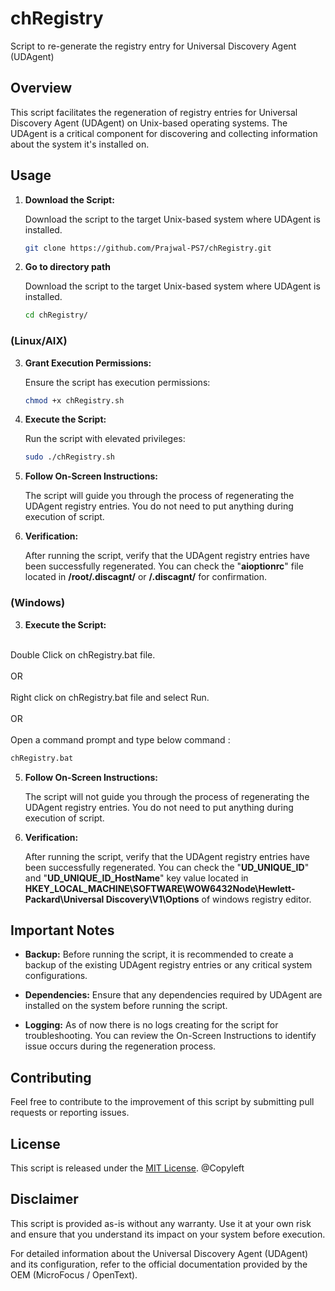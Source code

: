 # chRegistry

Script to re-generate the registry entry for Universal Discovery Agent (UDAgent)

## Overview

This script facilitates the regeneration of registry entries for Universal Discovery Agent (UDAgent) on Unix-based operating systems. The UDAgent is a critical component for discovering and collecting information about the system it's installed on.

## Usage

1. **Download the Script:**

   Download the script to the target Unix-based system where UDAgent is installed.
      ```bash
   git clone https://github.com/Prajwal-PS7/chRegistry.git
   ```

2. **Go to directory path**

   Download the script to the target Unix-based system where UDAgent is installed.
      ```bash
   cd chRegistry/
   ```
### (Linux/AIX)

3. **Grant Execution Permissions:**

   Ensure the script has execution permissions:

   ```bash
   chmod +x chRegistry.sh
   ```

4. **Execute the Script:**

   Run the script with elevated privileges:

   ```bash
   sudo ./chRegistry.sh
   ```

5. **Follow On-Screen Instructions:**

   The script will guide you through the process of regenerating the UDAgent registry entries. You do not need to put anything during execution of script.

6. **Verification:**

   After running the script, verify that the UDAgent registry entries have been successfully regenerated. You can check the "**aioptionrc**" file located in **/root/.discagnt/** or **/.discagnt/** for confirmation.

### (Windows)

3. **Execute the Script:**
<br>
Double Click on chRegistry.bat file.
<br><br >OR <br><br>
Right click on chRegistry.bat file and select Run.
<br><br>OR <br><br>
Open a command prompt and type below command :

   ```bash
   chRegistry.bat
   ```
   

5. **Follow On-Screen Instructions:**

   The script will not guide you through the process of regenerating the UDAgent registry entries. You do not need to put anything during execution of script.

6. **Verification:**

   After running the script, verify that the UDAgent registry entries have been successfully regenerated. You can check the "**UD_UNIQUE_ID**" and "**UD_UNIQUE_ID_HostName**" key value  located in **HKEY_LOCAL_MACHINE\SOFTWARE\WOW6432Node\Hewlett-Packard\Universal Discovery\V1\Options** of windows registry editor.
   
## Important Notes

- **Backup:**
  Before running the script, it is recommended to create a backup of the existing UDAgent registry entries or any critical system configurations.

- **Dependencies:**
  Ensure that any dependencies required by UDAgent are installed on the system before running the script.

- **Logging:**
  As of now there is no logs creating for the script for troubleshooting. You can review the On-Screen Instructions to identify issue occurs during the regeneration process.

## Contributing

Feel free to contribute to the improvement of this script by submitting pull requests or reporting issues.

## License

This script is released under the [MIT License](LICENSE). @Copyleft 

## Disclaimer

This script is provided as-is without any warranty. Use it at your own risk and ensure that you understand its impact on your system before execution.

For detailed information about the Universal Discovery Agent (UDAgent) and its configuration, refer to the official documentation provided by the OEM (MicroFocus / OpenText).
